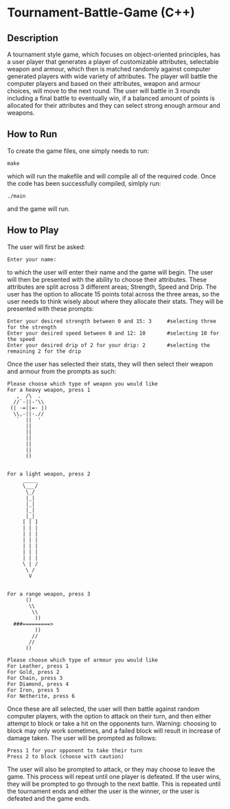 # Tournament-Battle-Game (C++)

## Description
A tournament style game, which focuses on object-oriented principles, has a user player that generates a player of customizable attributes, selectable weapon and armour, which then is matched randomly against computer generated players with wide variety of attributes. The player will battle the computer players and based on their attributes, weapon and armour choices, will move to the next round. The user will battle in 3 rounds including a final battle to eventually win, if a balanced amount of points is allocated for their attributes and they can select strong enough armour and weapons.

## How to Run
To create the game files, one simply needs to run:
```
make
```
which will run the makefile and will compile all of the required code.
Once the code has been successfully compiled, simlply run:
```
./main
```
and the game will run. 

## How to Play
The user will first be asked:
```
Enter your name:
```
to which the user will enter their name and the game will begin. The user will then be presented with the ability to choose their attributes. These attributes are split across 3 different areas; Strength, Speed and Drip. The user has the option to allocate 15 points total across the three areas, so the user needs to think wisely about where they allocate their stats. They will be presented with these prompts:
```
Enter your desired strength between 0 and 15: 3     #selecting three for the strength
Enter your desired speed between 0 and 12: 10       #selecting 10 for the speed
Enter your desired drip of 2 for your drip: 2       #selecting the remaining 2 for the drip
```
Once the user has selected their stats, they will then select their weapon and armour from the prompts as such:
```
Please choose which type of weapon you would like
For a heavy weapon, press 1
   ,  /\  .  
  //`-||-'\\ 
 (| -=||=- |)
  \\,-||-.// 
   `  ||  '  
      ||     
      ||     
      ||     
      ||     
      ||     
      ()


For a light weapon, press 2
     _____
     \___/
      \_/
      |_|
      |_|     
      |_|
      |_|
     [ | ]      
     | | |
     | | |
     | | |
     | | |
     | | |
     | | |
     \ | /
      \ /
       V 
             

For a range weapon, press 3
      ()
       \\
        \\
         ))   
  ###=========>       
         ))
        //
       //
      ()

Please choose which type of armour you would like
For Leather, press 1
For Gold, press 2
For Chain, press 3
For Diamond, press 4
For Iron, press 5
For Netherite, press 6
```
Once these are all selected, the user will then battle against random computer players, with the option to attack on their turn, and then either attempt to block or take a hit on the opponents turn. Warning: choosing to block may only work sometimes, and a failed block will result in increase of damage taken.
The user will be prompted as follows:
```
Press 1 for your opponent to take their turn
Press 2 to block (choose with caution)
```
The user will also be prompted to attack, or they may choose to leave the game. This process will repeat until one player is defeated. If the user wins, they will be prompted to go through to the next battle. This is repeated until the tournament ends and either the user is the winner, or the user is defeated and the game ends.
